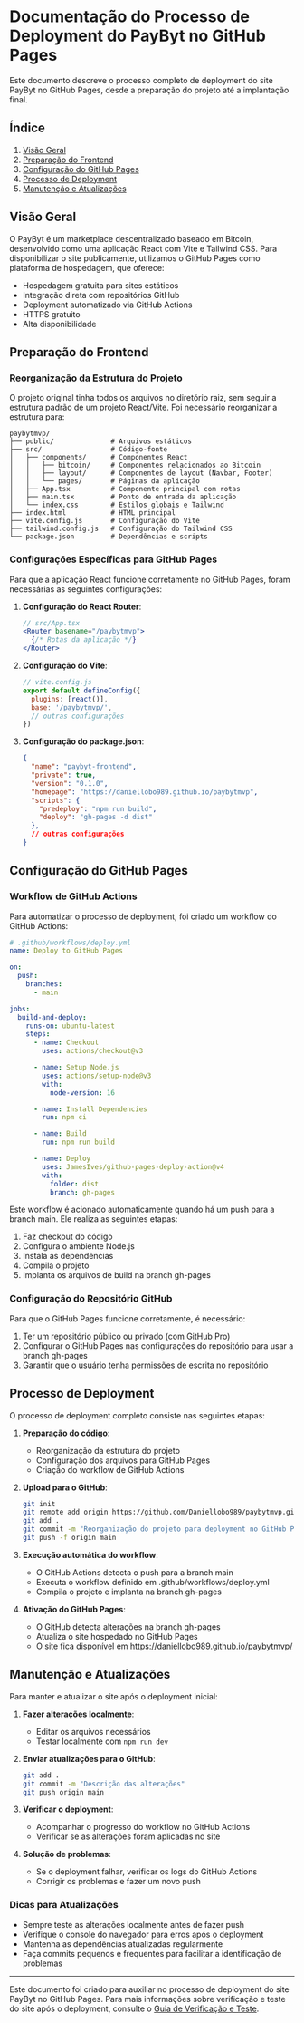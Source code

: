 # Documentação do Processo de Deployment do PayByt no GitHub Pages

Este documento descreve o processo completo de deployment do site PayByt no GitHub Pages, desde a preparação do projeto até a implantação final.

## Índice

1. [Visão Geral](#visão-geral)
2. [Preparação do Frontend](#preparação-do-frontend)
3. [Configuração do GitHub Pages](#configuração-do-github-pages)
4. [Processo de Deployment](#processo-de-deployment)
5. [Manutenção e Atualizações](#manutenção-e-atualizações)

## Visão Geral

O PayByt é um marketplace descentralizado baseado em Bitcoin, desenvolvido como uma aplicação React com Vite e Tailwind CSS. Para disponibilizar o site publicamente, utilizamos o GitHub Pages como plataforma de hospedagem, que oferece:

- Hospedagem gratuita para sites estáticos
- Integração direta com repositórios GitHub
- Deployment automatizado via GitHub Actions
- HTTPS gratuito
- Alta disponibilidade

## Preparação do Frontend

### Reorganização da Estrutura do Projeto

O projeto original tinha todos os arquivos no diretório raiz, sem seguir a estrutura padrão de um projeto React/Vite. Foi necessário reorganizar a estrutura para:

```
paybytmvp/
├── public/              # Arquivos estáticos
├── src/                 # Código-fonte
│   ├── components/      # Componentes React
│   │   ├── bitcoin/     # Componentes relacionados ao Bitcoin
│   │   ├── layout/      # Componentes de layout (Navbar, Footer)
│   │   └── pages/       # Páginas da aplicação
│   ├── App.tsx          # Componente principal com rotas
│   ├── main.tsx         # Ponto de entrada da aplicação
│   └── index.css        # Estilos globais e Tailwind
├── index.html           # HTML principal
├── vite.config.js       # Configuração do Vite
├── tailwind.config.js   # Configuração do Tailwind CSS
└── package.json         # Dependências e scripts
```

### Configurações Específicas para GitHub Pages

Para que a aplicação React funcione corretamente no GitHub Pages, foram necessárias as seguintes configurações:

1. **Configuração do React Router**:
   ```jsx
   // src/App.tsx
   <Router basename="/paybytmvp">
     {/* Rotas da aplicação */}
   </Router>
   ```

2. **Configuração do Vite**:
   ```js
   // vite.config.js
   export default defineConfig({
     plugins: [react()],
     base: '/paybytmvp/',
     // outras configurações
   })
   ```

3. **Configuração do package.json**:
   ```json
   {
     "name": "paybyt-frontend",
     "private": true,
     "version": "0.1.0",
     "homepage": "https://daniellobo989.github.io/paybytmvp",
     "scripts": {
       "predeploy": "npm run build",
       "deploy": "gh-pages -d dist"
     },
     // outras configurações
   }
   ```

## Configuração do GitHub Pages

### Workflow de GitHub Actions

Para automatizar o processo de deployment, foi criado um workflow do GitHub Actions:

```yaml
# .github/workflows/deploy.yml
name: Deploy to GitHub Pages

on:
  push:
    branches:
      - main

jobs:
  build-and-deploy:
    runs-on: ubuntu-latest
    steps:
      - name: Checkout
        uses: actions/checkout@v3

      - name: Setup Node.js
        uses: actions/setup-node@v3
        with:
          node-version: 16

      - name: Install Dependencies
        run: npm ci

      - name: Build
        run: npm run build

      - name: Deploy
        uses: JamesIves/github-pages-deploy-action@v4
        with:
          folder: dist
          branch: gh-pages
```

Este workflow é acionado automaticamente quando há um push para a branch main. Ele realiza as seguintes etapas:
1. Faz checkout do código
2. Configura o ambiente Node.js
3. Instala as dependências
4. Compila o projeto
5. Implanta os arquivos de build na branch gh-pages

### Configuração do Repositório GitHub

Para que o GitHub Pages funcione corretamente, é necessário:

1. Ter um repositório público ou privado (com GitHub Pro)
2. Configurar o GitHub Pages nas configurações do repositório para usar a branch gh-pages
3. Garantir que o usuário tenha permissões de escrita no repositório

## Processo de Deployment

O processo de deployment completo consiste nas seguintes etapas:

1. **Preparação do código**:
   - Reorganização da estrutura do projeto
   - Configuração dos arquivos para GitHub Pages
   - Criação do workflow de GitHub Actions

2. **Upload para o GitHub**:
   ```bash
   git init
   git remote add origin https://github.com/Daniellobo989/paybytmvp.git
   git add .
   git commit -m "Reorganização do projeto para deployment no GitHub Pages"
   git push -f origin main
   ```

3. **Execução automática do workflow**:
   - O GitHub Actions detecta o push para a branch main
   - Executa o workflow definido em .github/workflows/deploy.yml
   - Compila o projeto e implanta na branch gh-pages

4. **Ativação do GitHub Pages**:
   - O GitHub detecta alterações na branch gh-pages
   - Atualiza o site hospedado no GitHub Pages
   - O site fica disponível em https://daniellobo989.github.io/paybytmvp/

## Manutenção e Atualizações

Para manter e atualizar o site após o deployment inicial:

1. **Fazer alterações localmente**:
   - Editar os arquivos necessários
   - Testar localmente com `npm run dev`

2. **Enviar atualizações para o GitHub**:
   ```bash
   git add .
   git commit -m "Descrição das alterações"
   git push origin main
   ```

3. **Verificar o deployment**:
   - Acompanhar o progresso do workflow no GitHub Actions
   - Verificar se as alterações foram aplicadas no site

4. **Solução de problemas**:
   - Se o deployment falhar, verificar os logs do GitHub Actions
   - Corrigir os problemas e fazer um novo push

### Dicas para Atualizações

- Sempre teste as alterações localmente antes de fazer push
- Verifique o console do navegador para erros após o deployment
- Mantenha as dependências atualizadas regularmente
- Faça commits pequenos e frequentes para facilitar a identificação de problemas

---

Este documento foi criado para auxiliar no processo de deployment do site PayByt no GitHub Pages. Para mais informações sobre verificação e teste do site após o deployment, consulte o [Guia de Verificação e Teste](guia_verificacao_teste.md).
